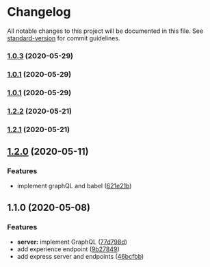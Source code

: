 # Changelog

All notable changes to this project will be documented in this file. See [standard-version](https://github.com/conventional-changelog/standard-version) for commit guidelines.

### [1.0.3](https://github.com/youssef103/sandra/compare/v1.0.1...v1.0.3) (2020-05-29)

### [1.0.1](https://github.com/youssef103/sandra/compare/v1.2.2...v1.0.1) (2020-05-29)

### [1.0.1](https://github.com/youssef103/sandra/compare/v1.2.2...v1.0.1) (2020-05-29)

### [1.2.2](https://github.com/youssef103/sandra/compare/v1.2.0...v1.2.2) (2020-05-21)

### [1.2.1](https://github.com/youssef103/sandra/compare/v1.2.0...v1.2.1) (2020-05-21)

## [1.2.0](https://github.com/youssef103/sandra/compare/v1.1.0...v1.2.0) (2020-05-11)


### Features

* implement graphQL and babel ([621e21b](https://github.com/youssef103/sandra/commit/621e21b91519ec1d3a39145a98aaeb457a9a8bf3))

## 1.1.0 (2020-05-08)


### Features

* **server:** implement GraphQL ([77d798d](https://github.com/youssef103/sandra/commit/77d798d654a3cd58b41961702f0fa27bb967a432))
* add experience endpoint ([9b27849](https://github.com/youssef103/sandra/commit/9b27849a86f52a895e8a9ba0ffb017f308e591a5))
* add express server and endpoints ([46bcfbb](https://github.com/youssef103/sandra/commit/46bcfbbcd28827f1594dfc404c63523198dde2c6))
